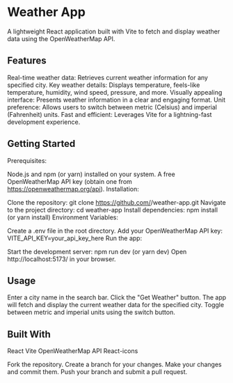 # Weather App

A lightweight React application built with Vite to fetch and display weather data using the OpenWeatherMap API.

## Features

Real-time weather data: Retrieves current weather information for any specified city.
Key weather details: Displays temperature, feels-like temperature, humidity, wind speed, pressure, and more.
Visually appealing interface: Presents weather information in a clear and engaging format.
Unit preference: Allows users to switch between metric (Celsius) and imperial (Fahrenheit) units.
Fast and efficient: Leverages Vite for a lightning-fast development experience.

## Getting Started

Prerequisites:

Node.js and npm (or yarn) installed on your system.
A free OpenWeatherMap API key (obtain one from https://openweathermap.org/api).
Installation:

Clone the repository: git clone https://github.com/<your-username>/weather-app.git
Navigate to the project directory: cd weather-app
Install dependencies: npm install (or yarn install)
Environment Variables:

Create a .env file in the root directory.
Add your OpenWeatherMap API key: VITE_API_KEY=your_api_key_here
Run the app:

Start the development server: npm run dev (or yarn dev)
Open http://localhost:5173/ in your browser.

## Usage

Enter a city name in the search bar.
Click the "Get Weather" button.
The app will fetch and display the current weather data for the specified city.
Toggle between metric and imperial units using the switch button.

## Built With

React
Vite
OpenWeatherMap API
React-icons


Fork the repository.
Create a branch for your changes.
Make your changes and commit them.
Push your branch and submit a pull request.
